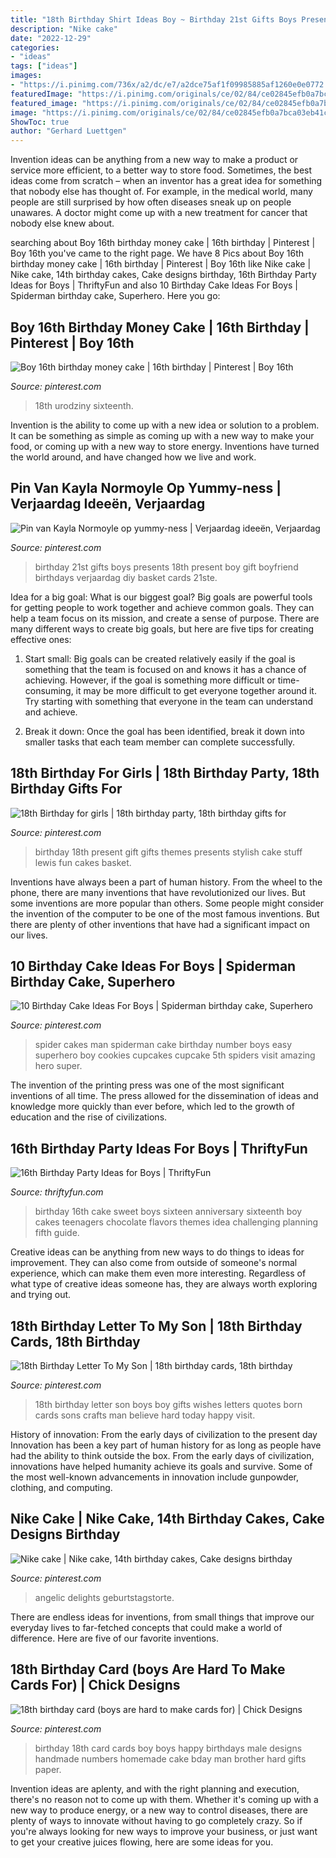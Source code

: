 ```yaml
---
title: "18th Birthday Shirt Ideas Boy ~ Birthday 21st Gifts Boys Presents 18th Present Boy Gift Boyfriend Birthdays Verjaardag Diy Basket Cards 21ste"
description: "Nike cake"
date: "2022-12-29"
categories:
- "ideas"
tags: ["ideas"]
images:
- "https://i.pinimg.com/736x/a2/dc/e7/a2dce75af1f09985885af1260e0e0772.jpg"
featuredImage: "https://i.pinimg.com/originals/ce/02/84/ce02845efb0a7bca03eb41c40968951e.jpg"
featured_image: "https://i.pinimg.com/originals/ce/02/84/ce02845efb0a7bca03eb41c40968951e.jpg"
image: "https://i.pinimg.com/originals/ce/02/84/ce02845efb0a7bca03eb41c40968951e.jpg"
ShowToc: true
author: "Gerhard Luettgen"
---
```



Invention ideas can be anything from a new way to make a product or service more efficient, to a better way to store food. Sometimes, the best ideas come from scratch – when an inventor has a great idea for something that nobody else has thought of. For example, in the medical world, many people are still surprised by how often diseases sneak up on people unawares. A doctor might come up with a new treatment for cancer that nobody else knew about.

	

		
searching about Boy 16th birthday money cake | 16th birthday | Pinterest | Boy 16th you've came to the right page. We have 8 Pics about Boy 16th birthday money cake | 16th birthday | Pinterest | Boy 16th like Nike cake | Nike cake, 14th birthday cakes, Cake designs birthday, 16th Birthday Party Ideas for Boys | ThriftyFun and also 10 Birthday Cake Ideas For Boys | Spiderman birthday cake, Superhero. Here you go:
		
    
## Boy 16th Birthday Money Cake | 16th Birthday | Pinterest | Boy 16th

<img loading=lazy src="https://i.pinimg.com/originals/ce/02/84/ce02845efb0a7bca03eb41c40968951e.jpg" onerror="this.onerror=null;this.src='https://tse1.mm.bing.net/th?id=OIP.mcH00rRXfHOJLuMtpnkohgHaNK&amp;pid=15.1';" alt="Boy 16th birthday money cake | 16th birthday | Pinterest | Boy 16th">

_Source: pinterest.com_

>18th urodziny sixteenth. 

	

Invention is the ability to come up with a new idea or solution to a problem. It can be something as simple as coming up with a new way to make your food, or coming up with a new way to store energy. Inventions have turned the world around, and have changed how we live and work.

    
## Pin Van Kayla Normoyle Op Yummy-ness | Verjaardag Ideeën, Verjaardag

<img loading=lazy src="https://i.pinimg.com/736x/c9/4e/17/c94e17b9015f73ccac500131e065223d--st-gifts-st-birthday-presents.jpg" onerror="this.onerror=null;this.src='https://tse2.mm.bing.net/th?id=OIP.2BrOPTWEmRUHTIAA6smQUgHaMY&amp;pid=15.1';" alt="Pin van Kayla Normoyle op yummy-ness | Verjaardag ideeën, Verjaardag">

_Source: pinterest.com_

>birthday 21st gifts boys presents 18th present boy gift boyfriend birthdays verjaardag diy basket cards 21ste. 

	

Idea for a big goal: What is our biggest goal?
Big goals are powerful tools for getting people to work together and achieve common goals. They can help a team focus on its mission, and create a sense of purpose. 
There are many different ways to create big goals, but here are five tips for creating effective ones: 

1. Start small: Big goals can be created relatively easily if the goal is something that the team is focused on and knows it has a chance of achieving. However, if the goal is something more difficult or time-consuming, it may be more difficult to get everyone together around it. Try starting with something that everyone in the team can understand and achieve. 

2. Break it down: Once the goal has been identified, break it down into smaller tasks that each team member can complete successfully.

    
## 18th Birthday For Girls | 18th Birthday Party, 18th Birthday Gifts For

<img loading=lazy src="https://i.pinimg.com/736x/46/fb/a6/46fba6b645d7d90ec3d48974891ce68f--husband-birthday-birthday-stuff.jpg" onerror="this.onerror=null;this.src='https://tse3.mm.bing.net/th?id=OIP.fOE7SJptt9yXgc-LL4pJFwHaJ3&amp;pid=15.1';" alt="18th Birthday for girls | 18th birthday party, 18th birthday gifts for">

_Source: pinterest.com_

>birthday 18th present gift gifts themes presents stylish cake stuff lewis fun cakes basket. 

	

Inventions have always been a part of human history. From the wheel to the phone, there are many inventions that have revolutionized our lives. But some inventions are more popular than others. Some people might consider the invention of the computer to be one of the most famous inventions. But there are plenty of other inventions that have had a significant impact on our lives.

    
## 10 Birthday Cake Ideas For Boys | Spiderman Birthday Cake, Superhero

<img loading=lazy src="https://i.pinimg.com/736x/a2/dc/e7/a2dce75af1f09985885af1260e0e0772.jpg" onerror="this.onerror=null;this.src='https://tse1.mm.bing.net/th?id=OIP.YGPl2tYRKCI59WeBj3Q0XQHaJ6&amp;pid=15.1';" alt="10 Birthday Cake Ideas For Boys | Spiderman birthday cake, Superhero">

_Source: pinterest.com_

>spider cakes man spiderman cake birthday number boys easy superhero boy cookies cupcakes cupcake 5th spiders visit amazing hero super. 

	

The invention of the printing press was one of the most significant inventions of all time. The press allowed for the dissemination of ideas and knowledge more quickly than ever before, which led to the growth of education and the rise of civilizations.

    
## 16th Birthday Party Ideas For Boys | ThriftyFun

<img loading=lazy src="http://img.thrfun.com/img/020/019/16th_birthday_ideas_for_boys_s3.jpg" onerror="this.onerror=null;this.src='https://tse1.mm.bing.net/th?id=OIP.T7VcZ9GlUnvluoXzXA6SwAAAAA&amp;pid=15.1';" alt="16th Birthday Party Ideas for Boys | ThriftyFun">

_Source: thriftyfun.com_

>birthday 16th cake sweet boys sixteen anniversary sixteenth boy cakes teenagers chocolate flavors themes idea challenging planning fifth guide. 

	

Creative ideas can be anything from new ways to do things to ideas for improvement. They can also come from outside of someone's normal experience, which can make them even more interesting. Regardless of what type of creative ideas someone has, they are always worth exploring and trying out.

    
## 18th Birthday Letter To My Son | 18th Birthday Cards, 18th Birthday

<img loading=lazy src="https://i.pinimg.com/736x/3f/11/52/3f11525f70fc991957b9d37b80d63b98.jpg" onerror="this.onerror=null;this.src='https://tse4.mm.bing.net/th?id=OIP.9-JOMhjt5jDuLdvEHY19lwHaLG&amp;pid=15.1';" alt="18th Birthday Letter To My Son | 18th birthday cards, 18th birthday">

_Source: pinterest.com_

>18th birthday letter son boys boy gifts wishes letters quotes born cards sons crafts man believe hard today happy visit. 

	

History of innovation: From the early days of civilization to the present day
Innovation has been a key part of human history for as long as people have had the ability to think outside the box. From the early days of civilization, innovations have helped humanity achieve its goals and survive. Some of the most well-known advancements in innovation include gunpowder, clothing, and computing.

    
## Nike Cake | Nike Cake, 14th Birthday Cakes, Cake Designs Birthday

<img loading=lazy src="https://i.pinimg.com/736x/e8/b2/aa/e8b2aad11bdcdd2cb40a991c6cf0d2a2.jpg" onerror="this.onerror=null;this.src='https://tse3.mm.bing.net/th?id=OIP.Nwj8TmvghDQwS5kJCP-n3QHaKp&amp;pid=15.1';" alt="Nike cake | Nike cake, 14th birthday cakes, Cake designs birthday">

_Source: pinterest.com_

>angelic delights geburtstagstorte. 

	

There are endless ideas for inventions, from small things that improve our everyday lives to far-fetched concepts that could make a world of difference. Here are five of our favorite inventions.

    
## 18th Birthday Card (boys Are Hard To Make Cards For) | Chick Designs

<img loading=lazy src="https://s-media-cache-ak0.pinimg.com/736x/91/f4/bd/91f4bd46587c966dc93217bb32897fee.jpg" onerror="this.onerror=null;this.src='https://tse2.mm.bing.net/th?id=OIP.77YzbDwjA1oK6Er-_y14-QHaJ4&amp;pid=15.1';" alt="18th birthday card (boys are hard to make cards for) | Chick Designs">

_Source: pinterest.com_

>birthday 18th card cards boy boys happy birthdays male designs handmade numbers homemade cake bday man brother hard gifts paper. 

	

Invention ideas are aplenty, and with the right planning and execution, there's no reason not to come up with them. Whether it's coming up with a new way to produce energy, or a new way to control diseases, there are plenty of ways to innovate without having to go completely crazy. So if you're always looking for new ways to improve your business, or just want to get your creative juices flowing, here are some ideas for you.

